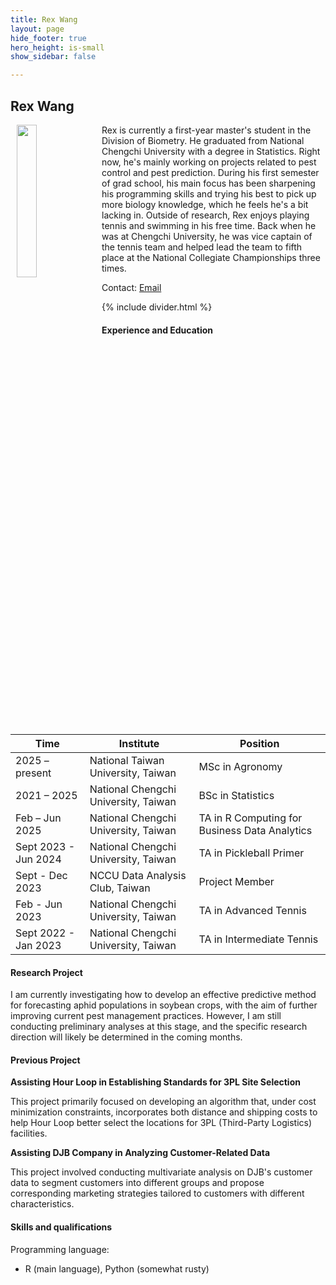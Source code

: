 ```yaml
---
title: Rex Wang
layout: page
hide_footer: true
hero_height: is-small
show_sidebar: false

---
```


## Rex Wang

<img src="{{site.url}}/img/Rex_Wang.jpg" align="left" hspace="10" width="25%">
Rex is currently a first-year master's student in the Division of Biometry. He graduated from National Chengchi University with a degree in Statistics. Right now, he's mainly working on projects related to pest control and pest prediction. During his first semester of grad school, his main focus has been sharpening his programming skills and trying his best to pick up more biology knowledge, which he feels he's a bit lacking in. Outside of research, Rex enjoys playing tennis and swimming in his free time. Back when he was at Chengchi University, he was vice captain of the tennis team and helped lead the team to fifth place at the National Collegiate Championships three times.

Contact:
<i class="fas fa-at"></i> [Email](mailto:rexwang1229@gmail.com)  

<!--
<i class="fab fa-github"></i> [Github]()  
<i class="fab fa-linkedin"></i> [LinkedIn]()
<i class="fab fa-google"></i> [Google Scholar]()  
-->

{% include divider.html %}

#### Experience and Education

| Time                  | Institute                                  | Position                                                                       |
|-----------------------|--------------------------------------------|--------------------------------------------------------------------------------|
| 2025 – present        | National Taiwan University, Taiwan         | MSc in Agronomy                                                                |
| 2021 – 2025           | National Chengchi University, Taiwan       | BSc in Statistics                                                              |
| Feb – Jun 2025        | National Chengchi University, Taiwan       | TA in R Computing for Business Data Analytics                                  |
| Sept 2023 - Jun 2024  | National Chengchi University, Taiwan       | TA in Pickleball Primer                                                        |
| Sept - Dec 2023       | NCCU Data Analysis Club, Taiwan            | Project Member                                                                 |
| Feb - Jun 2023        | National Chengchi University, Taiwan       | TA in Advanced Tennis                                                          |
| Sept 2022 - Jan 2023  | National Chengchi University, Taiwan       | TA in Intermediate Tennis                                                      |

#### Research Project
I am currently investigating how to develop an effective predictive method for forecasting aphid populations in soybean crops, with the aim of further improving current pest management practices. However, I am still conducting preliminary analyses at this stage, and the specific research direction will likely be determined in the coming months.

#### Previous Project
**Assisting Hour Loop in Establishing Standards for 3PL Site Selection**

This project primarily focused on developing an algorithm that, under cost minimization constraints, incorporates both distance and shipping costs to help Hour Loop better select the locations for 3PL (Third-Party Logistics) facilities.

**Assisting DJB Company in Analyzing Customer-Related Data**

This project involved conducting multivariate analysis on DJB's customer data to segment customers into different groups and propose corresponding marketing strategies tailored to customers with different characteristics.

#### Skills and qualifications

Programming language:
- R (main language), Python (somewhat rusty)
